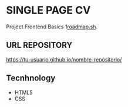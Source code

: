 # SINGLE PAGE CV
Project Frontend Basics 1[roadmap.sh](https://roadmap.sh/projects/single-page-cv).

## URL REPOSITORY
https://tu-usuario.github.io/nombre-repositorio/

## Tecnhnology
- HTML5
- CSS
